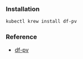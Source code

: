 ### Installation
```bash
kubectl krew install df-pv
```

### Reference
* [df-pv](https://github.com/yashbhutwala/kubectl-df-pv)
